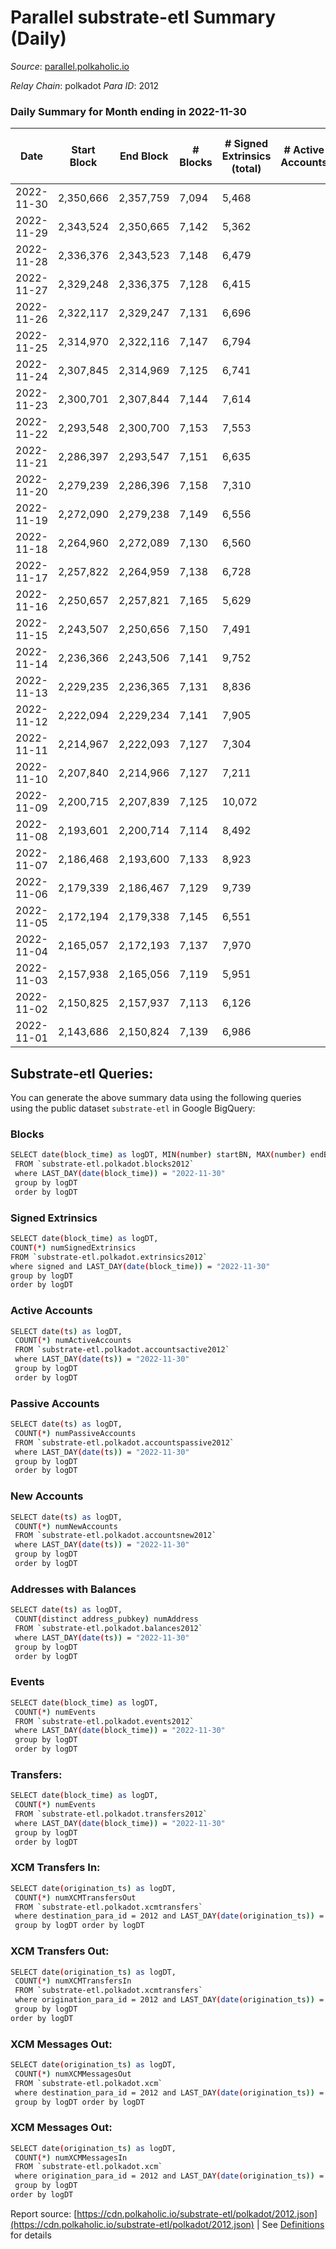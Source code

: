 # Parallel substrate-etl Summary (Daily)

_Source_: [parallel.polkaholic.io](https://parallel.polkaholic.io)

*Relay Chain*: polkadot
*Para ID*: 2012



### Daily Summary for Month ending in 2022-11-30


| Date | Start Block | End Block | # Blocks | # Signed Extrinsics (total) | # Active Accounts | # Passive | # New | # Addresses with Balances | # Events | # Transfers | # XCM Transfers In | # XCM Transfers Out | # XCM In | # XCM Out | Issues | 
| ---- | ----------- | --------- | -------- | --------------------------- | ----------------- | --------- | ----- | ------------------------- | -------- | ----------- | ------------------ | ------------------- | -------- | --------- | ------ |
| 2022-11-30 | 2,350,666 | 2,357,759 | 7,094 | 5,468 |  |  |  | 46,079 | 66,389 | 3,398 ($181,139.12) | 77 ($59,006.34) | 82 ($82,772.02) | 79 | 85 |  |
| 2022-11-29 | 2,343,524 | 2,350,665 | 7,142 | 5,362 |  |  |  | 46,068 | 45,864 | 1,733 ($108,386.48) | 117 ($89,311.49) | 98 ($86,708.43) | 118 | 99 |  |
| 2022-11-28 | 2,336,376 | 2,343,523 | 7,148 | 6,479 |  |  |  | 46,052 | 56,361 | 2,545 ($96,407.58) | 124 ($92,705.17) | 93 ($90,726.56) | 127 | 96 |  |
| 2022-11-27 | 2,329,248 | 2,336,375 | 7,128 | 6,415 |  |  |  | 46,032 | 64,800 | 2,832 ($57,095.00) | 126 ($32,632.71) | 68 ($23,253.06) | 129 | 71 |  |
| 2022-11-26 | 2,322,117 | 2,329,247 | 7,131 | 6,696 |  |  |  | 46,017 | 66,717 | 3,531 ($187,958.86) | 144 ($44,914.27) | 92 ($73,178.89) | 150 | 99 |  |
| 2022-11-25 | 2,314,970 | 2,322,116 | 7,147 | 6,794 |  |  |  | 46,002 | 61,263 | 3,554 ($261,277.95) | 156 ($88,163.70) | 89 ($260,518.05) | 158 | 91 |  |
| 2022-11-24 | 2,307,845 | 2,314,969 | 7,125 | 6,741 |  |  |  | 45,979 | 63,591 | 2,585 ($126,569.58) | 118 ($81,063.24) | 101 ($216,357.98) | 121 | 104 |  |
| 2022-11-23 | 2,300,701 | 2,307,844 | 7,144 | 7,614 |  |  |  |  | 72,794 | 4,120 ($172,083.34) | 183 ($138,046.77) | 153 ($160,207.37) | 185 | 156 |  |
| 2022-11-22 | 2,293,548 | 2,300,700 | 7,153 | 7,553 |  |  |  | 45,956 | 75,364 | 5,302 ($282,894.00) | 217 ($162,183.63) | 141 ($215,156.87) | 219 | 143 |  |
| 2022-11-21 | 2,286,397 | 2,293,547 | 7,151 | 6,635 |  |  |  | 45,943 | 64,350 | 2,651 ($228,132.42) | 145 ($54,948.20) | 100 ($66,751.30) | 150 | 112 |  |
| 2022-11-20 | 2,279,239 | 2,286,396 | 7,158 | 7,310 |  |  |  |  | 66,433 | 2,359 ($102,520.53) | 117 ($54,476.27) | 78 ($47,531.88) | 120 | 82 |  |
| 2022-11-19 | 2,272,090 | 2,279,238 | 7,149 | 6,556 |  |  |  |  | 63,297 | 2,570 ($85,877.49) | 90 ($58,139.59) | 65 ($27,952.78) | 91 | 66 |  |
| 2022-11-18 | 2,264,960 | 2,272,089 | 7,130 | 6,560 |  |  |  |  | 64,326 | 2,946 ($113,590.66) | 109 ($138,004.98) | 67 ($22,096.11) | 116 | 75 |  |
| 2022-11-17 | 2,257,822 | 2,264,959 | 7,138 | 6,728 |  |  |  |  | 63,843 | 2,317 ($46,691.60) | 113 ($111,491.70) | 71 ($46,394.52) | 118 | 80 |  |
| 2022-11-16 | 2,250,657 | 2,257,821 | 7,165 | 5,629 |  |  |  |  | 59,371 | 2,502 ($98,323.85) | 132 ($77,980.01) | 107 ($197,641.73) | 132 | 109 |  |
| 2022-11-15 | 2,243,507 | 2,250,656 | 7,150 | 7,491 |  |  |  | 45,834 | 68,516 | 2,428 ($78,075.10) | 123 ($140,660.77) | 93 ($98,982.52) | 124 | 94 |  |
| 2022-11-14 | 2,236,366 | 2,243,506 | 7,141 | 9,752 |  |  |  | 45,804 | 84,229 | 3,338 ($183,670.58) | 186 ($338,563.34) | 145 ($340,338.01) | 187 | 146 |  |
| 2022-11-13 | 2,229,235 | 2,236,365 | 7,131 | 8,836 |  |  |  | 45,759 | 81,226 | 4,056 ($209,626.97) | 166 ($90,423.77) | 199 ($299,488.46) | 169 | 201 |  |
| 2022-11-12 | 2,222,094 | 2,229,234 | 7,141 | 7,905 |  |  |  |  | 74,253 | 3,508 ($143,976.64) | 159 ($55,108.15) | 153 ($254,222.01) | 160 | 154 |  |
| 2022-11-11 | 2,214,967 | 2,222,093 | 7,127 | 7,304 |  |  |  |  | 73,123 | 4,387 ($180,607.29) | 205 ($158,006.59) | 165 ($175,886.05) | 206 | 167 |  |
| 2022-11-10 | 2,207,840 | 2,214,966 | 7,127 | 7,211 |  |  |  |  | 76,059 | 5,237 ($257,760.55) | 243 ($281,215.01) | 147 ($301,019.47) | 245 | 151 |  |
| 2022-11-09 | 2,200,715 | 2,207,839 | 7,125 | 10,072 |  |  |  |  | 92,739 | 6,137 ($461,862.42) | 282 ($302,705.83) | 270 ($657,770.36) | 285 | 272 |  |
| 2022-11-08 | 2,193,601 | 2,200,714 | 7,114 | 8,492 |  |  |  |  | 81,634 | 4,527 ($247,064.96) | 229 ($652,040.03) | 174 ($418,703.72) | 230 | 175 |  |
| 2022-11-07 | 2,186,468 | 2,193,600 | 7,133 | 8,923 |  |  |  | 45,595 | 87,951 | 6,937 ($247,984.61) | 172 ($254,115.69) | 95 ($166,839.56) | 172 | 97 |  |
| 2022-11-06 | 2,179,339 | 2,186,467 | 7,129 | 9,739 |  |  |  |  | 96,301 | 9,181 ($219,609.50) | 161 ($67,629.19) | 100 ($62,882.09) | 163 | 102 |  |
| 2022-11-05 | 2,172,194 | 2,179,338 | 7,145 | 6,551 |  |  |  | 45,542 | 70,440 | 3,803 ($161,593.97) | 196 ($100,372.85) | 107 ($41,709.33) | 198 | 110 |  |
| 2022-11-04 | 2,165,057 | 2,172,193 | 7,137 | 7,970 |  |  |  | 45,520 | 83,302 | 6,261 ($226,988.46) | 217 ($116,291.13) | 151 ($157,798.46) | 219 | 154 |  |
| 2022-11-03 | 2,157,938 | 2,165,056 | 7,119 | 5,951 |  |  |  | 45,435 | 66,786 | 4,340 ($255,467.26) | 186 ($260,804.87) | 123 ($75,227.73) | 185 | 131 |  |
| 2022-11-02 | 2,150,825 | 2,157,937 | 7,113 | 6,126 |  |  |  | 45,397 | 68,403 | 4,471 ($118,580.95) | 131 ($222,853.27) | 94 ($77,458.23) | 143 | 106 |  |
| 2022-11-01 | 2,143,686 | 2,150,824 | 7,139 | 6,986 |  |  |  | 45,360 | 75,547 | 5,505 ($230,345.26) | 143 ($122,146.70) | 90 ($96,395.58) | 150 | 98 |  |

## Substrate-etl Queries:
You can generate the above summary data using the following queries using the public dataset `substrate-etl` in Google BigQuery:

### Blocks
```bash
SELECT date(block_time) as logDT, MIN(number) startBN, MAX(number) endBN, COUNT(*) numBlocks 
 FROM `substrate-etl.polkadot.blocks2012`  
 where LAST_DAY(date(block_time)) = "2022-11-30" 
 group by logDT 
 order by logDT
```

### Signed Extrinsics
```bash
SELECT date(block_time) as logDT, 
COUNT(*) numSignedExtrinsics 
FROM `substrate-etl.polkadot.extrinsics2012`  
where signed and LAST_DAY(date(block_time)) = "2022-11-30" 
group by logDT 
order by logDT
```

### Active Accounts
```bash
SELECT date(ts) as logDT, 
 COUNT(*) numActiveAccounts 
 FROM `substrate-etl.polkadot.accountsactive2012` 
 where LAST_DAY(date(ts)) = "2022-11-30" 
 group by logDT 
 order by logDT
```

### Passive Accounts
```bash
SELECT date(ts) as logDT, 
 COUNT(*) numPassiveAccounts 
 FROM `substrate-etl.polkadot.accountspassive2012` 
 where LAST_DAY(date(ts)) = "2022-11-30" 
 group by logDT 
 order by logDT
```

### New Accounts
```bash
SELECT date(ts) as logDT, 
 COUNT(*) numNewAccounts 
 FROM `substrate-etl.polkadot.accountsnew2012` 
 where LAST_DAY(date(ts)) = "2022-11-30" 
 group by logDT
 order by logDT
```

### Addresses with Balances
```bash
SELECT date(ts) as logDT,
 COUNT(distinct address_pubkey) numAddress 
 FROM `substrate-etl.polkadot.balances2012` 
 where LAST_DAY(date(ts)) = "2022-11-30" 
 group by logDT 
 order by logDT
```

### Events
```bash
SELECT date(block_time) as logDT, 
 COUNT(*) numEvents 
 FROM `substrate-etl.polkadot.events2012` 
 where LAST_DAY(date(block_time)) = "2022-11-30" 
 group by logDT 
 order by logDT
```

### Transfers:
```bash
SELECT date(block_time) as logDT, 
 COUNT(*) numEvents 
 FROM `substrate-etl.polkadot.transfers2012` 
 where LAST_DAY(date(block_time)) = "2022-11-30" 
 group by logDT 
 order by logDT
```

### XCM Transfers In:
```bash
SELECT date(origination_ts) as logDT, 
 COUNT(*) numXCMTransfersOut 
 FROM `substrate-etl.polkadot.xcmtransfers` 
 where destination_para_id = 2012 and LAST_DAY(date(origination_ts)) = "2022-11-30" 
 group by logDT order by logDT
```

### XCM Transfers Out:
```bash
SELECT date(origination_ts) as logDT, 
 COUNT(*) numXCMTransfersIn 
 FROM `substrate-etl.polkadot.xcmtransfers` 
 where origination_para_id = 2012 and LAST_DAY(date(origination_ts)) = "2022-11-30" 
 group by logDT 
order by logDT
```

### XCM Messages Out:
```bash
SELECT date(origination_ts) as logDT, 
 COUNT(*) numXCMMessagesOut 
 FROM `substrate-etl.polkadot.xcm` 
 where destination_para_id = 2012 and LAST_DAY(date(origination_ts)) = "2022-11-30" 
 group by logDT order by logDT
```

### XCM Messages Out:
```bash
SELECT date(origination_ts) as logDT, 
 COUNT(*) numXCMMessagesIn 
 FROM `substrate-etl.polkadot.xcm` 
 where origination_para_id = 2012 and LAST_DAY(date(origination_ts)) = "2022-11-30" 
 group by logDT 
order by logDT
```


Report source: [https://cdn.polkaholic.io/substrate-etl/polkadot/2012.json](https://cdn.polkaholic.io/substrate-etl/polkadot/2012.json) | See [Definitions](/DEFINITIONS.md) for details
